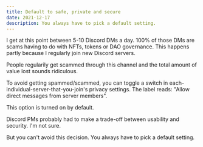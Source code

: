```yaml
---
title: Default to safe, private and secure
date: 2021-12-17
description: You always have to pick a default setting.
---
```


I get at this point between 5-10 Discord DMs a day.
100% of those DMs are scams having to do with NFTs, tokens or DAO governance.
This happens partly because I regularly join new Discord servers.

People regularily get scammed through this channel and the total amount of value lost sounds ridiculous. 

To avoid getting spammed/scammed, you can toggle a switch in each-individual-server-that-you-join's privacy settings. The label reads: "Allow direct messages from server members".

This option is turned on by default.

Discord PMs probably had to make a trade-off between usability and security. I'm not sure.

But you can't avoid this decision. You always have to pick a default setting.
